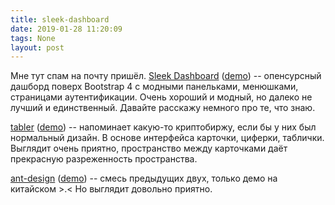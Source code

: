 ```yaml
---
title: sleek-dashboard
date: 2019-01-28 11:20:09
tags: None
layout: post
---
```


Мне тут спам на почту пришёл. [Sleek Dashboard](https://github.com/tafcoder/sleek-dashboard) ([demo](https://sleek.tafcoder.com/analytics.html)) -- опенсурсный дашборд поверх Bootstrap 4 с модными панельками, менюшками, страницами аутентификации. Очень хороший и модный, но далеко не лучший и единственный. Давайте расскажу немного про те, что знаю.

[tabler](https://github.com/tabler/tabler) ([demo](https://preview.tabler.io/)) -- напоминает какую-то криптобиржу, если бы у них был нормальный дизайн. В основе интерфейса карточки, циферки, таблички. Выглядит очень приятно, пространство между карточками даёт прекрасную разреженность пространства.

[ant-design](https://github.com/ant-design/ant-design-pro) ([demo](https://preview.pro.ant.design/dashboard/analysis)) -- смесь предыдущих двух, только демо на китайском >.< Но выглядит довольно приятно.

